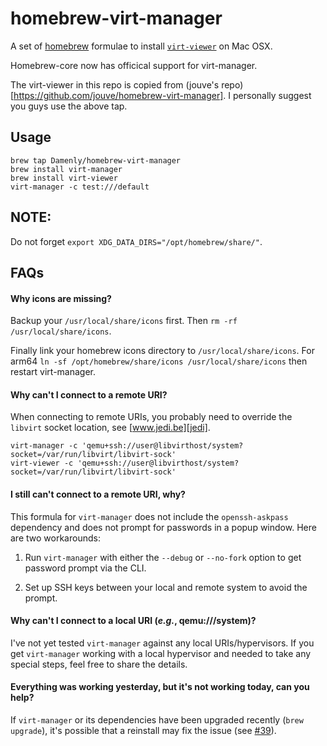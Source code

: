 homebrew-virt-manager
=====================

A set of [homebrew][homebrew] formulae to install [`virt-viewer`][virt-viewer] on Mac OSX.

Homebrew-core now has officical support for virt-manager.


The virt-viewer in this repo is copied from (jouve's repo) [https://github.com/jouve/homebrew-virt-manager].
I personally suggest you guys use the above tap. 

## Usage

    brew tap Damenly/homebrew-virt-manager
    brew install virt-manager
    brew install virt-viewer
    virt-manager -c test:///default

## NOTE:
Do not forget `export XDG_DATA_DIRS="/opt/homebrew/share/"`.

## FAQs

#### Why icons are missing?

Backup your `/usr/local/share/icons` first. Then `rm -rf /usr/local/share/icons`.

Finally link your homebrew icons directory to `/usr/local/share/icons`.
For arm64 `ln -sf /opt/homebrew/share/icons /usr/local/share/icons` then restart virt-manager.

#### Why can't I connect to a remote URI?

When connecting to remote URIs, you probably need to override the `libvirt` socket location, see [www.jedi.be][jedi].

    virt-manager -c 'qemu+ssh://user@libvirthost/system?socket=/var/run/libvirt/libvirt-sock'
    virt-viewer -c 'qemu+ssh://user@libvirthost/system?socket=/var/run/libvirt/libvirt-sock'

#### I still can't connect to a remote URI, why?

This formula for `virt-manager` does not include the `openssh-askpass` dependency and does not prompt for passwords in a popup window. Here are two workarounds:

1. Run `virt-manager` with either the `--debug` or `--no-fork` option to get password prompt via the CLI.

2. Set up SSH keys between your local and remote system to avoid the prompt.

#### Why can't I connect to a local URI (*e.g.*, qemu:///system)?

I've not yet tested `virt-manager` against any local URIs/hypervisors. If you get `virt-manager` working with a local hypervisor and needed to take any special steps, feel free to share the details.

#### Everything was working yesterday, but it's not working today, can you help?

If `virt-manager` or its dependencies have been upgraded recently (`brew upgrade`), it's possible that a reinstall may fix the issue (see [#39](https://github.com/jeffreywildman/homebrew-virt-manager/issues/39)).

[homebrew]: http://brew.sh/
[virt-manager]: https://virt-manager.org/
[virt-viewer]: https://virt-manager.org/
[jedi]: http://www.jedi.be/blog/2011/09/13/libvirt-fog-provider/#macosx-remote-libvirt-client-
